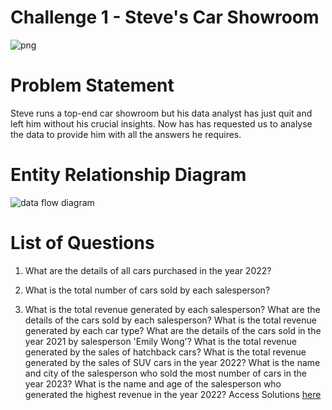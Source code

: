 # **Challenge 1 - Steve's Car Showroom**
![png](https://github.com/Divyansh-96/Steel-Data/assets/140514612/886f122d-487d-49fa-b2b4-ada67643766f)
# **Problem Statement**
Steve runs a top-end car showroom but his data analyst has just quit and left him without his crucial insights. Now has has requested us to analyse the data to provide him with all the answers he requires.
# **Entity Relationship Diagram**
![data flow diagram](https://github.com/Divyansh-96/Steel-Data/assets/140514612/f0cbea0b-9050-447c-aeaf-003ccb09497a)
# **List of Questions**
01. What are the details of all cars purchased in the year 2022?

02. What is the total number of cars sold by each salesperson?
   
03. What is the total revenue generated by each salesperson?
What are the details of the cars sold by each salesperson?
What is the total revenue generated by each car type?
What are the details of the cars sold in the year 2021 by salesperson 'Emily Wong'?
What is the total revenue generated by the sales of hatchback cars?
What is the total revenue generated by the sales of SUV cars in the year 2022?
What is the name and city of the salesperson who sold the most number of cars in the year 2023?
What is the name and age of the salesperson who generated the highest revenue in the year 2022?
Access Solutions [here](https://github.com/Divyansh-96/Steel-Data/blob/main/Steve's%20Showroom%20SQL%20Query.sql%20(Challenge-%201))
